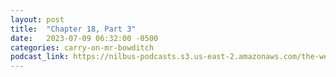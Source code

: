 ```yaml
---
layout: post
title:  "Chapter 18, Part 3"
date:   2023-07-09 06:32:00 -0500
categories: carry-on-mr-bowditch
podcast_link: https://nilbus-podcasts.s3.us-east-2.amazonaws.com/the-well-trained-mind/Carry%20On,%20Mr.%20Bowditch/Chapter%2018,%20Part%203.mp3
---
```

